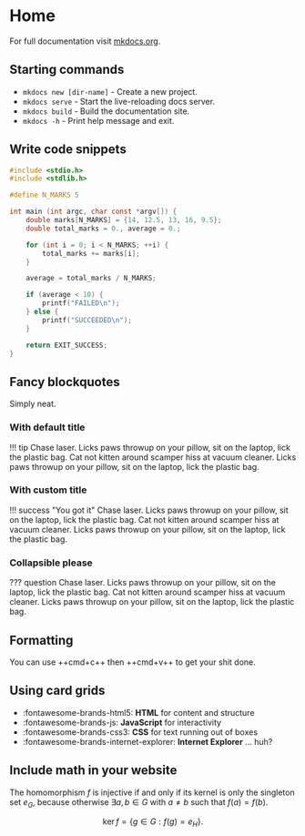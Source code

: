 # Home

For full documentation visit [mkdocs.org](https://www.mkdocs.org).

## Starting commands

* `mkdocs new [dir-name]` - Create a new project.
* `mkdocs serve` - Start the live-reloading docs server.
* `mkdocs build` - Build the documentation site.
* `mkdocs -h` - Print help message and exit.

## Write code snippets

```c linenums="1" hl_lines="7 8"
#include <stdio.h>
#include <stdlib.h>

#define N_MARKS 5

int main (int argc, char const *argv[]) {
    double marks[N_MARKS] = {14, 12.5, 13, 16, 9.5};
    double total_marks = 0., average = 0.;

    for (int i = 0; i < N_MARKS; ++i) {
        total_marks += marks[i];
    }

    average = total_marks / N_MARKS;

    if (average < 10) {
        printf("FAILED\n");
    } else {
        printf("SUCCEEDED\n");
    }

    return EXIT_SUCCESS;
}
```

## Fancy blockquotes

Simply neat.

### With default title

!!! tip
    Chase laser. Licks paws throwup on your pillow, sit on the laptop, lick the plastic bag. Cat not kitten around scamper hiss at vacuum cleaner. Licks paws throwup on your pillow, sit on the laptop, lick the plastic bag.

### With custom title

!!! success "You got it"
    Chase laser. Licks paws throwup on your pillow, sit on the laptop, lick the plastic bag. Cat not kitten around scamper hiss at vacuum cleaner. Licks paws throwup on your pillow, sit on the laptop, lick the plastic bag.

### Collapsible please

??? question
    Chase laser. Licks paws throwup on your pillow, sit on the laptop, lick the plastic bag. Cat not kitten around scamper hiss at vacuum cleaner. Licks paws throwup on your pillow, sit on the laptop, lick the plastic bag.
    
## Formatting

You can use ++cmd+c++ then ++cmd+v++ to get your shit done.


## Using card grids
<div class="grid cards" markdown>

- :fontawesome-brands-html5: __HTML__ for content and structure
- :fontawesome-brands-js: __JavaScript__ for interactivity
- :fontawesome-brands-css3: __CSS__ for text running out of boxes
- :fontawesome-brands-internet-explorer: __Internet Explorer__ ... huh?

</div>

## Include math in your website

The homomorphism $f$ is injective if and only if its kernel is only the 
singleton set $e_G$, because otherwise $\exists a,b\in G$ with $a\neq b$ such 
that $f(a)=f(b)$.

$$
\operatorname{ker} f=\{g\in G:f(g)=e_{H}\}{\mbox{.}}
$$
